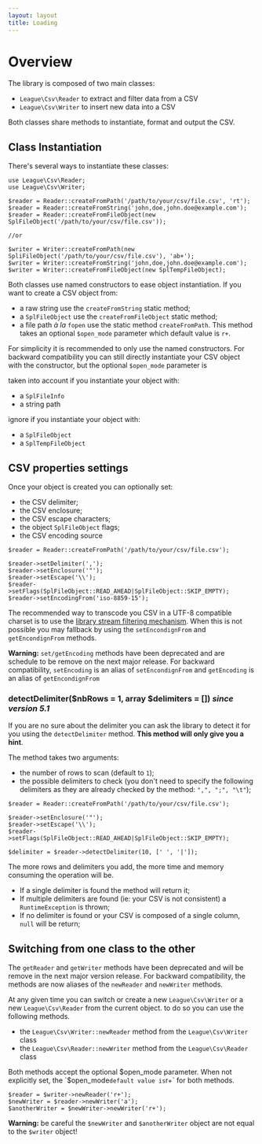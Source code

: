 ```yaml
---
layout: layout
title: Loading
---
```


# Overview

The library is composed of two main classes:

* `League\Csv\Reader` to extract and filter data from a CSV
* `League\Csv\Writer` to insert new data into a CSV

Both classes share methods to instantiate, format and output the CSV.

## Class Instantiation

There's several ways to instantiate these classes:

~~~.language-php
use League\Csv\Reader;
use League\Csv\Writer;

$reader = Reader::createFromPath('/path/to/your/csv/file.csv', 'rt');
$reader = Reader::createFromString('john,doe,john.doe@example.com');
$reader = Reader::createFromFileObject(new SplFileObject('/path/to/your/csv/file.csv'));

//or 

$writer = Writer::createFromPath(new SpliFileObject('/path/to/your/csv/file.csv'), 'ab+');
$writer = Writer::createFromString('john,doe,john.doe@example.com');
$writer = Writer::createFromFileObject(new SplTempFileObject);
~~~

Both classes use named constructors to ease object instantiation. If you want to create a CSV object from:

* a raw string use the `createFromString` static method;
* a `SplFileObject` use the `createFromFileObject` static method;
* a file path  *à la* `fopen` use the static method `createFromPath`. This method takes an optional `$open_mode` parameter which default value is `r+`.

For simplicity it is recommended to only use the named constructors. For backward compatibility you can still directly instantiate your CSV object with the constructor, but the optional `$open_mode` parameter is

taken into account if you instantiate your object with:

* a `SplFileInfo`
* a string path

ignore if you instantiate your object with:

* a `SplFileObject`
* a `SplTempFileObject`

## CSV properties settings

Once your object is created you can optionally set:

* the CSV delimiter;
* the CSV enclosure;
* the CSV escape characters;
* the object `SplFileObject` flags;
* the CSV encoding source

~~~.language-php
$reader = Reader::createFromPath('/path/to/your/csv/file.csv');

$reader->setDelimiter(',');
$reader->setEnclosure('"');
$reader->setEscape('\\');
$reader->setFlags(SplFileObject::READ_AHEAD|SplFileObject::SKIP_EMPTY);
$reader->setEncodingFrom('iso-8859-15');
~~~

The recommended way to transcode you CSV in a UTF-8 compatible charset is to use the <a href="/filtering/">library stream filtering mechanism</a>. When this is not possible you may fallback by using the `setEncondignFrom` and `getEncondignFrom` methods.

<p class="message-warning"><strong>Warning:</strong> <code>set/getEncoding</code> methods have been deprecated and are schedule to be remove on the next major release. For backward compatibility, <code>setEncoding</code> is an alias of <code>setEncondignFrom</code> and <code>getEncoding</code> is an alias of <code>getEncondignFrom</code></p>

### detectDelimiter($nbRows = 1, array $delimiters = []) *since version 5.1*

If you are no sure about the delimiter you can ask the library to detect it for you using the `detectDelimiter` method. **This method will only give you a hint**. 

The method takes two arguments:

* the number of rows to scan (default to `1`);
* the possible delimiters to check (you don't need to specify the following delimiters as they are already checked by the method: `",", ";", "\t"`);

~~~.language-php
$reader = Reader::createFromPath('/path/to/your/csv/file.csv');

$reader->setEnclosure('"');
$reader->setEscape('\\');
$reader->setFlags(SplFileObject::READ_AHEAD|SplFileObject::SKIP_EMPTY);

$delimiter = $reader->detectDelimiter(10, [' ', '|']);
~~~

The more rows and delimiters you add, the more time and memory consuming the operation will be.

* If a single delimiter is found the method will return it;
* If multiple delimiters are found (ie: your CSV is not consistent) a `RuntimeException` is thrown;
* If no delimiter is found or your CSV is composed of a single column, `null` will be return;

## Switching from one class to the other

<p class="message-warning">The <code>getReader</code> and <code>getWriter</code> methods have been deprecated and will be remove in the next major version release. For backward compatibility, the methods are now aliases of the <code>newReader</code> and <code>newWriter</code> methods.</p>

At any given time you can switch or create a new `League\Csv\Writer` or a new `League\Csv\Reader` from the current object. to do so you can use the following methods.

* the `League\Csv\Writer::newReader` method from the `League\Csv\Writer` class
* the `League\Csv\Reader::newWriter` method from the `League\Csv\Reader` class 

Both methods accept the optional $open_mode parameter. When not explicitly set, the `$open_mode` default value is `r+` for both methods.

~~~.language-php
$reader = $writer->newReader('r+');
$newWriter = $reader->newWriter('a'); 
$anotherWriter = $newWriter->newWriter('r+'); 
~~~

<p class="message-warning"><strong>Warning:</strong> be careful the <code>$newWriter</code> and <code>$anotherWriter</code> object are not equal to the <code>$writer</code> object!</p>
